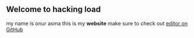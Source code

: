 ## Welcome to hacking load

my name is onur asma this is my **website** make sure to check out [editor on GitHub](https://github.com/emrahasma/emrahasma.github.io/edit/master/index.md) 



